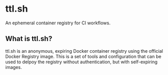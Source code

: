 # ttl.sh

An ephemeral container registry for CI workflows.

## What is ttl.sh?

ttl.sh is an anonymous, expiring Docker container registry using the official Docker Registry image. This is a set of tools and configuration that can be used to delpoy the registry without authentication, but with self-expiring images.




